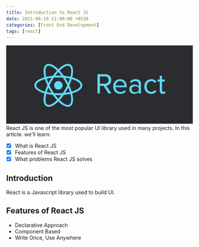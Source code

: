 ```yaml
---
title: Introduction to React JS 
date: 2021-06-10 11:00:00 +0530
categories: [Front End Development]
tags: [react]
---
```

![React-Title](/assets/react-icon.png)
React JS is one of the most popular UI library used in many projects. In this article. we'll learn:
- [x] What is React JS 
- [x] Features of React JS 
- [x] What problems React JS solves 

## Introduction
React is a Javascript library used to build UI.

## Features of React JS

- Declarative Approach
- Component Based
- Write Once, Use Anywhere
